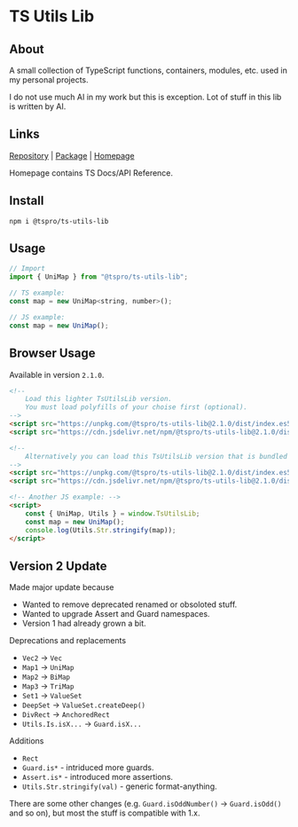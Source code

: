 # TS Utils Lib

## About
A small collection of TypeScript functions, containers, modules, etc. used
in my personal projects.

I do not use much AI in my work but this is exception. Lot of stuff in this
lib is written by AI.

## Links
[Repository](https://github.com/pahkasoft/ts-utils-lib) |
[Package](https://www.npmjs.com/package/@tspro/ts-utils-lib) |
[Homepage](https://pahkasoft.github.io/ts-utils-lib)

Homepage contains TS Docs/API Reference.

## Install
`npm i @tspro/ts-utils-lib`

## Usage
```js
// Import
import { UniMap } from "@tspro/ts-utils-lib";

// TS example:
const map = new UniMap<string, number>();

// JS example:
const map = new UniMap();
```

## Browser Usage
Available in version `2.1.0`.

```html
<!--
    Load this lighter TsUtilsLib version.
    You must load polyfills of your choise first (optional).
-->
<script src="https://unpkg.com/@tspro/ts-utils-lib@2.1.0/dist/index.es5.iife.js"></script>
<script src="https://cdn.jsdelivr.net/npm/@tspro/ts-utils-lib@2.1.0/dist/index.es5.iife.js"></script>

<!--
    Alternatively you can load this TsUtilsLib version that is bundled with polyfills.
-->
<script src="https://unpkg.com/@tspro/ts-utils-lib@2.1.0/dist/index.es5.polyfilled.iife.js"></script>
<script src="https://cdn.jsdelivr.net/npm/@tspro/ts-utils-lib@2.1.0/dist/index.es5.polyfilled.iife.js"></script>

<!-- Another JS example: -->
<script>
    const { UniMap, Utils } = window.TsUtilsLib;
    const map = new UniMap();
    console.log(Utils.Str.stringify(map));
</script>
```

## Version 2 Update

Made major update because
- Wanted to remove deprecated renamed or obsoloted stuff.
- Wanted to upgrade Assert and Guard namespaces.
- Version 1 had already grown a bit.

Deprecations and replacements
- `Vec2` -> `Vec`
- `Map1` -> `UniMap`
- `Map2` -> `BiMap`
- `Map3` -> `TriMap`
- `Set1` -> `ValueSet`
- `DeepSet` -> `ValueSet.createDeep()`
- `DivRect` -> `AnchoredRect`
- `Utils.Is.isX...` -> `Guard.isX...`

Additions
- `Rect`
- `Guard.is*`  - intriduced more guards.
- `Assert.is*` - introduced more assertions.
- `Utils.Str.stringify(val)` - generic format-anything.

There are some other changes (e.g. `Guard.isOddNumber()` -> `Guard.isOdd()`
and so on), but most the stuff is compatible with 1.x.
